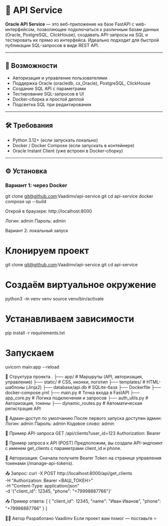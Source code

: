 # 🧩 API Service

**Oracle API Service** — это веб-приложение на базе FastAPI с web-интерфейсом, позволяющее подключаться к различным базам данных (Oracle, PostgreSQL, ClickHouse), создавать API-запросы на SQL и тестировать их прямо из интерфейса. Идеально подходит для быстрой публикации SQL-запросов в виде REST API.

---

## 🚀 Возможности

- Авторизация и управление пользователями
- Поддержка Oracle (oracledb, cx_Oracle), PostgreSQL, ClickHouse
- Создание SQL API с параметрами
- Тестирование SQL-запросов в UI
- Docker-сборка и простой деплой
- Подсветка SQL при редактировании

---

## 🛠️ Требования

- Python 3.12+ (если запускать локально)
- Docker / Docker Compose (если запускать в контейнере)
- Oracle Instant Client (уже встроен в Docker-сборку)

---

## ⚙️ Установка

### Вариант 1: через Docker

git clone git@github.com:Vaadimv/api-service.git
cd api-service
docker compose up --build

Открой в браузере: http://localhost:8000

Логин: admin
Пароль: admin

Вариант 2: локальный запуск
# Клонируем проект
git clone git@github.com:Vaadimv/api-service.git
cd api-service

# Создаём виртуальное окружение
python3 -m venv venv
source venv/bin/activate

# Устанавливаем зависимости
pip install -r requirements.txt

# Запускаем
uvicorn main:app --reload

📁 Структура проекта
.
├── app/                 # Маршруты (API, авторизация, управление)
├── static/              # CSS, иконки, логотип
├── templates/           # HTML-шаблоны (Jinja2)
├── database/api.db      # SQLite-база
├── Dockerfile
├── docker-compose.yml
├── main.py              # Точка входа в FastAPI
├── app_core.py          # Логика подключения и запросов
├── auth_utils.py        # Авторизация, токены
├── dynamic_routes.py    # Автоматическая регистрация API


🔐 Админ-доступ по умолчанию
После первого запуска доступен админ:
Логин: admin
Пароль: admin
Кодовое слово: admin

🧪 Пример API-запроса
GET /api/clients?user_id=123
Authorization: Bearer <token>

📡 Пример запроса к API (POST)
Предположим, вы создали API-эндпоинт с именем get_clients с параметрами client_id и phone.

🔐 Авторизация:
Сначала получите Bearer Token на странице управления токенами (/manage-api-tokens).

📤 Запрос:
curl -X POST http://localhost:8000/api/get_clients \
     -H "Authorization: Bearer <ВАШ_ТОКЕН>" \
     -H "Content-Type: application/json" \
     -d '{"client_id": 12345, "phone": "+79998887766"}'

📥 Пример ответа:
[
  {
    "client_id": 12345,
    "name": "Иван Иванов",
    "phone": "+79998887766"
  }
]


👨‍💻 Автор
Разработано Vaadimv
Если проект вам помог — поставьте ⭐️
